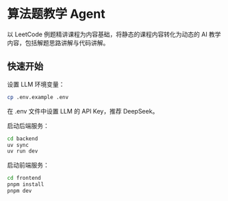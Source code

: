 # 算法题教学 Agent

以 LeetCode 例题精讲课程为内容基础，将静态的课程内容转化为动态的 AI 教学内容，包括解题思路讲解与代码讲解。

## 快速开始

设置 LLM 环境变量：

```bash
cp .env.example .env
```

在 .env 文件中设置 LLM 的 API Key，推荐 DeepSeek。

启动后端服务：

```bash
cd backend
uv sync
uv run dev
```

启动前端服务：

```bash
cd frontend
pnpm install
pnpm dev
```
